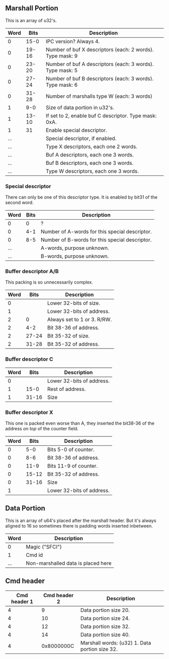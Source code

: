 ## Marshall Portion

This is an array of
u32's.

| Word | Bits  | Description                                               |
| ---- | ----- | --------------------------------------------------------- |
| 0    | 15-0  | IPC version? Always 4.                                    |
| 0    | 19-16 | Number of buf X descriptors (each: 2 words). Type mask: 9 |
| 0    | 23-20 | Number of buf A descriptors (each: 3 words). Type mask: 5 |
| 0    | 27-24 | Number of buf B descriptors (each: 3 words). Type mask: 6 |
| 0    | 31-28 | Number of marshalls type W (each: 3 words)                |
| 1    | 9-0   | Size of data portion in u32's.                            |
| 1    | 13-10 | If set to 2, enable buf C descriptor. Type mask: 0xA.     |
| 1    | 31    | Enable special descriptor.                                |
| ...  |       | Special descriptor, if enabled.                           |
| ...  |       | Type X descriptors, each one 2 words.                     |
| ...  |       | Buf A descriptors, each one 3 words.                      |
| ...  |       | Buf B descriptors, each one 3 words.                      |
| ...  |       | Type W descriptors, each one 3 words.                     |

### Special descriptor

There can only be one of this descriptor type. It is enabled by bit31 of
the second word.

| Word | Bits | Description                                    |
| ---- | ---- | ---------------------------------------------- |
| 0    | 0    | ?                                              |
| 0    | 4-1  | Number of A-words for this special descriptor. |
| 0    | 8-5  | Number of B-words for this special descriptor. |
| ...  |      | A-words, purpose unknown.                      |
| ...  |      | B-words, purpose unknown.                      |

### Buffer descriptor A/B

This packing is so unnecessarily complex.

| Word | Bits  | Description                 |
| ---- | ----- | --------------------------- |
| 0    |       | Lower 32-bits of size.      |
| 1    |       | Lower 32-bits of address.   |
| 2    | 0     | Always set to 1 or 3. R/RW. |
| 2    | 4-2   | Bit 38-36 of address.       |
| 2    | 27-24 | Bit 35-32 of size.          |
| 2    | 31-28 | Bit 35-32 of address.       |

### Buffer descriptor C

| Word | Bits  | Description               |
| ---- | ----- | ------------------------- |
| 0    |       | Lower 32-bits of address. |
| 1    | 15-0  | Rest of address.          |
| 1    | 31-16 | Size                      |

### Buffer descriptor X

This one is packed even worse than A, they inserted the bit38-36 of the
address *on top* of the counter field.

| Word | Bits  | Description               |
| ---- | ----- | ------------------------- |
| 0    | 5-0   | Bits 5-0 of counter.      |
| 0    | 8-6   | Bit 38-36 of address.     |
| 0    | 11-9  | Bits 11-9 of counter.     |
| 0    | 15-12 | Bit 35-32 of address.     |
| 0    | 31-16 | Size                      |
| 1    |       | Lower 32-bits of address. |

## Data Portion

This is an array of u64's placed after the marshall header. But it's
always aligned to 16 so sometimes there is padding words inserted
inbetween.

| Word | Description                        |
| ---- | ---------------------------------- |
| 0    | Magic ("SFCI")                     |
| 1    | Cmd id                             |
| ...  | Non-marshalled data is placed here |

## Cmd header

| Cmd header 1 | Cmd header 2 | Description                                    |
| ------------ | ------------ | ---------------------------------------------- |
| 4            | 9            | Data portion size 20.                          |
| 4            | 10           | Data portion size 24.                          |
| 4            | 12           | Data portion size 32.                          |
| 4            | 14           | Data portion size 40.                          |
| 4            | 0x8000000C   | Marshall words: (u32) 1. Data portion size 32. |
